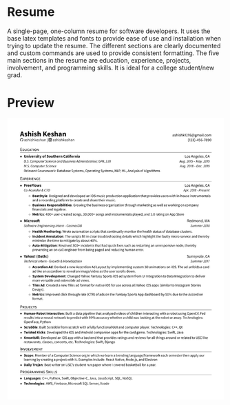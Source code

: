 # Resume
A single-page, one-column resume for software developers. It uses the base latex templates and fonts to provide ease of use and installation when trying to update the resume. The different sections are clearly documented and custom commands are used to provide consistent formatting. The five main sections in the resume are education, experience, projects, involvement, and programming skills. It is ideal for a college student/new grad.


# Preview
![Resume Screenshot](/resume_preview.png)

